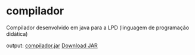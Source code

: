# compilador

Compilador desenvolvido em java para a LPD (linguagem de programação didática)

output: [compilador.jar](out/artifacts/compilador_jar/compilador.jar)
<a id="raw-url" href="https://raw.githubusercontent.com/marcoadenadai/project/master/out/artifacts/compilador_jar/compilador.jar">Download JAR</a>
